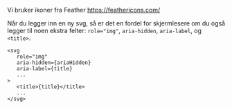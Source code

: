 Vi bruker ikoner fra Feather https://feathericons.com/

Når du legger inn en ny svg, så er det en fordel for skjermlesere om du også legger til
noen ekstra felter: `role="img"`, `aria-hidden`, `aria-label`, og `<title>`.

```
<svg
   role="img"
   aria-hidden={ariaHidden}
   aria-label={title}
   ...
>
   <title>{title}</title>
   ...
</svg>
```
